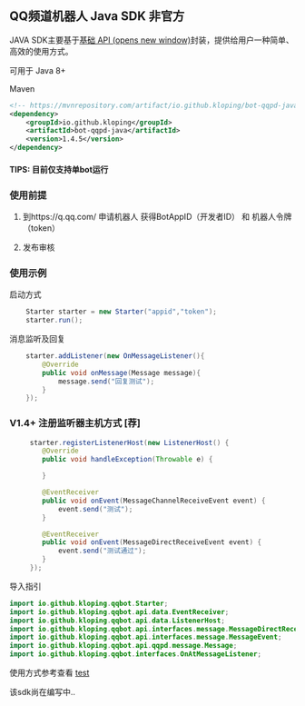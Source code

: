 ## QQ频道机器人 Java SDK 非官方

JAVA SDK主要基于[基础 API (opens new window)](https://bot.q.qq.com/wiki/develop/api/)封装，提供给用户一种简单、高效的使用方式。

可用于 Java 8+

Maven

```xml
<!-- https://mvnrepository.com/artifact/io.github.kloping/bot-qqpd-java -->
<dependency>
    <groupId>io.github.kloping</groupId>
    <artifactId>bot-qqpd-java</artifactId>
    <version>1.4.5</version>
</dependency>
```

#### TIPS: 目前仅支持单bot运行

### 使用前提

1. 到https://q.qq.com/ 申请机器人 获得BotAppID（开发者ID） 和 机器人令牌（token）

2. 发布审核

### 使用示例

启动方式

```java 
    Starter starter = new Starter("appid","token");
    starter.run();
```

消息监听及回复

```java
    starter.addListener(new OnMessageListener(){
        @Override
        public void onMessage(Message message){
            message.send("回复测试");
        }
    });
```

### V1.4+ 注册监听器主机方式 [荐]

```java
     starter.registerListenerHost(new ListenerHost() {
        @Override
        public void handleException(Throwable e) {

        }

        @EventReceiver
        public void onEvent(MessageChannelReceiveEvent event) {
            event.send("测试");
        }

        @EventReceiver
        public void onEvent(MessageDirectReceiveEvent event) {
            event.send("测试通过");
        }
     });
```


导入指引

```java
import io.github.kloping.qqbot.Starter;
import io.github.kloping.qqbot.api.data.EventReceiver;
import io.github.kloping.qqbot.api.data.ListenerHost;
import io.github.kloping.qqbot.api.interfaces.message.MessageDirectReceiveEvent;
import io.github.kloping.qqbot.api.interfaces.message.MessageEvent;
import io.github.kloping.qqbot.api.qqpd.message.Message;
import io.github.kloping.qqbot.interfaces.OnAtMessageListener;
```


使用方式参考查看 [test](./src/test/java)

该sdk尚在编写中..
